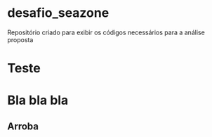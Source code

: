 # desafio_seazone
Repositório criado para exibir os códigos necessários para a análise proposta

# Teste

# Bla bla bla

## Arroba
